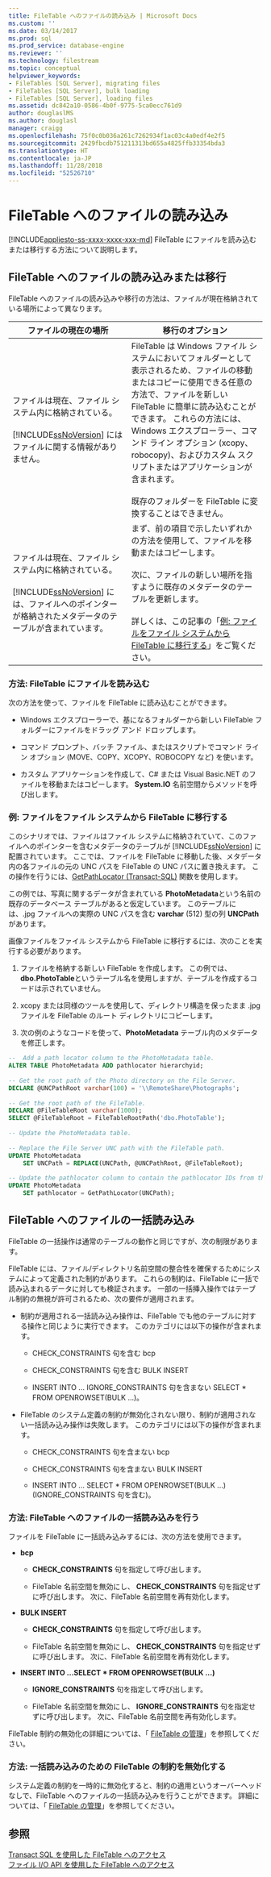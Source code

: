 ```yaml
---
title: FileTable へのファイルの読み込み | Microsoft Docs
ms.custom: ''
ms.date: 03/14/2017
ms.prod: sql
ms.prod_service: database-engine
ms.reviewer: ''
ms.technology: filestream
ms.topic: conceptual
helpviewer_keywords:
- FileTables [SQL Server], migrating files
- FileTables [SQL Server], bulk loading
- FileTables [SQL Server], loading files
ms.assetid: dc842a10-0586-4b0f-9775-5ca0ecc761d9
author: douglaslMS
ms.author: douglasl
manager: craigg
ms.openlocfilehash: 75f0c0b036a261c7262934f1ac03c4a0edf4e2f5
ms.sourcegitcommit: 2429fbcdb751211313bd655a4825ffb33354bda3
ms.translationtype: HT
ms.contentlocale: ja-JP
ms.lasthandoff: 11/28/2018
ms.locfileid: "52526710"
---
```

# <a name="load-files-into-filetables"></a>FileTable へのファイルの読み込み
[!INCLUDE[appliesto-ss-xxxx-xxxx-xxx-md](../../includes/appliesto-ss-xxxx-xxxx-xxx-md.md)]
  FileTable にファイルを読み込むまたは移行する方法について説明します。  
  
##  <a name="BasicsLoadNew"></a> FileTable へのファイルの読み込みまたは移行  
 FileTable へのファイルの読み込みや移行の方法は、ファイルが現在格納されている場所によって異なります。  
  
|ファイルの現在の場所|移行のオプション|  
|-------------------------------|---------------------------|  
|ファイルは現在、ファイル システム内に格納されている。<br /><br /> [!INCLUDE[ssNoVersion](../../includes/ssnoversion-md.md)] にはファイルに関する情報がありません。|FileTable は Windows ファイル システムにおいてフォルダーとして表示されるため、ファイルの移動またはコピーに使用できる任意の方法で、ファイルを新しい FileTable に簡単に読み込むことができます。 これらの方法には、Windows エクスプローラー、コマンド ライン オプション (xcopy、robocopy)、およびカスタム スクリプトまたはアプリケーションが含まれます。<br /><br /> 既存のフォルダーを FileTable に変換することはできません。|  
|ファイルは現在、ファイル システム内に格納されている。<br /><br /> [!INCLUDE[ssNoVersion](../../includes/ssnoversion-md.md)] には、ファイルへのポインターが格納されたメタデータのテーブルが含まれています。|まず、前の項目で示したいずれかの方法を使用して、ファイルを移動またはコピーします。<br /><br /> 次に、ファイルの新しい場所を指すように既存のメタデータのテーブルを更新します。<br /><br /> 詳しくは、この記事の「[例: ファイルをファイル システムから FileTable に移行する](#HowToMigrateFiles)」をご覧ください。|  
  
###  <a name="HowToLoadNew"></a> 方法: FileTable にファイルを読み込む  
次の方法を使って、ファイルを FileTable に読み込むことができます。  
  
-   Windows エクスプローラーで、基になるフォルダーから新しい FileTable フォルダーにファイルをドラッグ アンド ドロップします。  
  
-   コマンド プロンプト、バッチ ファイル、またはスクリプトでコマンド ライン オプション (MOVE、COPY、XCOPY、ROBOCOPY など) を使います。  
  
-   カスタム アプリケーションを作成して、C# または Visual Basic.NET のファイルを移動またはコピーします。 **System.IO** 名前空間からメソッドを呼び出します。  
  
###  <a name="HowToMigrateFiles"></a> 例: ファイルをファイル システムから FileTable に移行する  
 このシナリオでは、ファイルはファイル システムに格納されていて、このファイルへのポインターを含むメタデータのテーブルが [!INCLUDE[ssNoVersion](../../includes/ssnoversion-md.md)] に配置されています。 ここでは、ファイルを FileTable に移動した後、メタデータ内の各ファイルの元の UNC パスを FileTable の UNC パスに置き換えます。 この操作を行うには、[GetPathLocator &#40;Transact-SQL&#41;](../../relational-databases/system-functions/getpathlocator-transact-sql.md) 関数を使用します。  
  
 この例では、写真に関するデータが含まれている **PhotoMetadata**という名前の既存のデータベース テーブルがあると仮定しています。 このテーブルには、.jpg ファイルへの実際の UNC パスを含む **varchar** (512) 型の列 **UNCPath**があります。  
  
 画像ファイルをファイル システムから FileTable に移行するには、次のことを実行する必要があります。  
  
1.  ファイルを格納する新しい FileTable を作成します。 この例では、 **dbo.PhotoTable**というテーブル名を使用しますが、テーブルを作成するコードは示されていません。  
  
2.  xcopy または同様のツールを使用して、ディレクトリ構造を保ったまま .jpg ファイルを FileTable のルート ディレクトリにコピーします。  
  
3.  次の例のようなコードを使って、**PhotoMetadata** テーブル内のメタデータを修正します。  
  
```sql  
--  Add a path locator column to the PhotoMetadata table.  
ALTER TABLE PhotoMetadata ADD pathlocator hierarchyid;  
  
-- Get the root path of the Photo directory on the File Server.  
DECLARE @UNCPathRoot varchar(100) = '\\RemoteShare\Photographs';  
  
-- Get the root path of the FileTable.  
DECLARE @FileTableRoot varchar(1000);  
SELECT @FileTableRoot = FileTableRootPath('dbo.PhotoTable');  
  
-- Update the PhotoMetadata table.  
  
-- Replace the File Server UNC path with the FileTable path.  
UPDATE PhotoMetadata  
    SET UNCPath = REPLACE(UNCPath, @UNCPathRoot, @FileTableRoot);  
  
-- Update the pathlocator column to contain the pathlocator IDs from the FileTable.  
UPDATE PhotoMetadata  
    SET pathlocator = GetPathLocator(UNCPath);  
```  
  
##  <a name="BasicsBulkLoad"></a> FileTable へのファイルの一括読み込み  
 FileTable の一括操作は通常のテーブルの動作と同じですが、次の制限があります。  
  
 FileTable には、ファイル/ディレクトリ名前空間の整合性を確保するためにシステムによって定義された制約があります。 これらの制約は、FileTable に一括で読み込まれるデータに対しても検証されます。 一部の一括挿入操作ではテーブル制約の無視が許可されるため、次の要件が適用されます。  
  
-   制約が適用される一括読み込み操作は、FileTable でも他のテーブルに対する操作と同じように実行できます。 このカテゴリには以下の操作が含まれます。  
  
    -   CHECK_CONSTRAINTS 句を含む bcp  
  
    -   CHECK_CONSTRAINTS 句を含む BULK INSERT  
  
    -   INSERT INTO ... IGNORE_CONSTRAINTS 句を含まない SELECT * FROM OPENROWSET(BULK ...)。  
  
-   FileTable のシステム定義の制約が無効化されない限り、制約が適用されない一括読み込み操作は失敗します。 このカテゴリには以下の操作が含まれます。  
  
    -   CHECK_CONSTRAINTS 句を含まない bcp  
  
    -   CHECK_CONSTRAINTS 句を含まない BULK INSERT  
  
    -   INSERT INTO ... SELECT * FROM OPENROWSET(BULK ...) (IGNORE_CONSTRAINTS 句を含む)。  
  
###  <a name="HowToBulkLoad"></a> 方法: FileTable へのファイルの一括読み込みを行う  
 ファイルを FileTable に一括読み込みするには、次の方法を使用できます。  
  
-   **bcp**  
  
    -   **CHECK_CONSTRAINTS** 句を指定して呼び出します。  
  
    -   FileTable 名前空間を無効にし、 **CHECK_CONSTRAINTS** 句を指定せずに呼び出します。 次に、FileTable 名前空間を再有効化します。  
  
-   **BULK INSERT**  
  
    -   **CHECK_CONSTRAINTS** 句を指定して呼び出します。  
  
    -   FileTable 名前空間を無効にし、 **CHECK_CONSTRAINTS** 句を指定せずに呼び出します。 次に、FileTable 名前空間を再有効化します。  
  
-   **INSERT INTO ...SELECT \* FROM OPENROWSET(BULK ...)**  
  
    -   **IGNORE_CONSTRAINTS** 句を指定して呼び出します。  
  
    -   FileTable 名前空間を無効にし、 **IGNORE_CONSTRAINTS** 句を指定せずに呼び出します。 次に、FileTable 名前空間を再有効化します。  
  
 FileTable 制約の無効化の詳細については、「 [FileTable の管理](../../relational-databases/blob/manage-filetables.md)」を参照してください。  
  
###  <a name="disabling"></a> 方法: 一括読み込みのための FileTable の制約を無効化する  
 システム定義の制約を一時的に無効化すると、制約の適用というオーバーヘッドなしで、FileTable へのファイルの一括読み込みを行うことができます。 詳細については、「 [FileTable の管理](../../relational-databases/blob/manage-filetables.md)」を参照してください。  
  
## <a name="see-also"></a>参照  
 [Transact SQL を使用した FileTable へのアクセス](../../relational-databases/blob/access-filetables-with-transact-sql.md)   
 [ファイル I/O API を使用した FileTable へのアクセス](../../relational-databases/blob/access-filetables-with-file-input-output-apis.md)  
  
  
